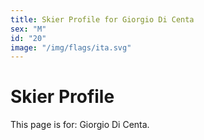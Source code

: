 ```yaml
---
title: Skier Profile for Giorgio Di Centa
sex: "M"
id: "20"
image: "/img/flags/ita.svg" 
---
```


# Skier Profile

This page is for: Giorgio Di Centa.
    